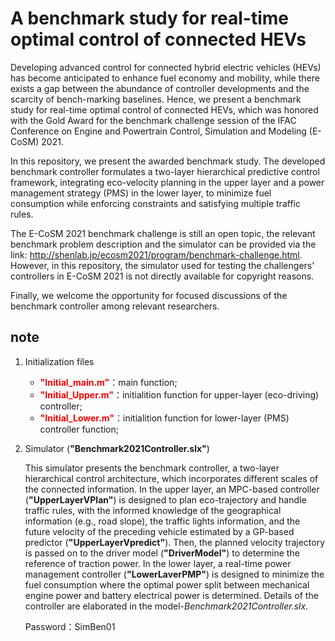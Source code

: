 # A benchmark study for real-time optimal control of connected HEVs

Developing advanced control for connected hybrid electric vehicles (HEVs) has become anticipated to enhance fuel economy and mobility, while there exists a gap between the abundance of controller developments and the scarcity of bench-marking baselines. Hence, we present a benchmark study for real-time optimal control of connected HEVs, which was honored with the Gold Award for the benchmark challenge session of the IFAC Conference on Engine and Powertrain Control, Simulation and Modeling (E-CoSM) 2021. 

In this repository, we present the awarded benchmark study. The developed benchmark controller formulates a two-layer hierarchical predictive control framework, integrating eco-velocity planning in the upper layer and a power management strategy (PMS) in the lower layer, to minimize fuel consumption while enforcing constraints and satisfying multiple traffic rules. 

The E-CoSM 2021 benchmark challenge is still an open topic, the relevant benchmark problem description and the simulator can be provided via the
link: http://shenlab.jp/ecosm2021/program/benchmark-challenge.html. However, in this repository, the simulator used for testing the challengers' controllers in E-CoSM 2021 is not directly available for copyright reasons. 

Finally, we welcome the opportunity for focused discussions of the benchmark controller among relevant researchers. 

## note 
1. Initialization files
    - <font color=Red>**"Initial_main.m"**</font>：main function;
    - <font color=Red>**"Initial_Upper.m"**</font>：initialition function for upper-layer (eco-driving) controller;
    - <font color=Red>**"Initial_Lower.m"**</font>：initialition function for lower-layer (PMS) controller function;
2. Simulator (**"Benchmark2021Controller.slx"**)
    
    This simulator presents the benchmark controller, a two-layer hierarchical control architecture, which incorporates different scales of the connected information. In the upper layer, an MPC-based controller (**"UpperLayerVPlan"**) is designed to plan eco-trajectory and handle traffic rules, with the informed knowledge of the geographical information (e.g., road slope), the traffic lights information, and the future velocity of the preceding vehicle estimated by a GP-based predictor (**"UpperLayerVpredict"**). Then, the planned velocity trajectory is passed on to the driver model (**"DriverModel"**) to determine the reference of traction power. In the lower layer, a real-time power management controller (**"LowerLaverPMP"**) is designed to minimize the fuel consumption where the optimal power split between mechanical engine power and battery electrical power is determined. Details of the controller are elaborated in the model-*Benchmark2021Controller.slx*. 

    Password：SimBen01
